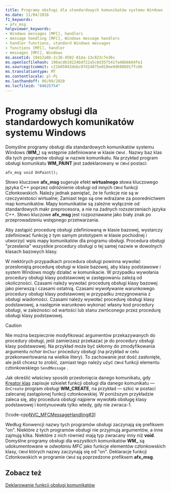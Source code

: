 ```yaml
---
title: Programy obsługi dla standardowych komunikatów systemu Windows
ms.date: 11/04/2016
f1_keywords:
- afx_msg
helpviewer_keywords:
- Windows messages [MFC], handlers
- message handling [MFC], Windows message handlers
- handler functions, standard Windows messages
- functions [MFC], handler
- messages [MFC], Windows
ms.assetid: 19412a8b-2c38-4502-81da-13c823c7e36c
ms.openlocfilehash: 190acd619224bdf22a5c8d35f541fa48b6664fe1
ms.sourcegitcommit: c21b05042debc97d14875e019ee9d698691ffc0b
ms.translationtype: MT
ms.contentlocale: pl-PL
ms.lasthandoff: 06/09/2020
ms.locfileid: "84625754"
---
```

# <a name="handlers-for-standard-windows-messages"></a>Programy obsługi dla standardowych komunikatów systemu Windows

Domyślne programy obsługi dla standardowych komunikatów systemu Windows (**WM_**) są wstępnie zdefiniowane w klasie `CWnd` . Nazwy baz klas dla tych programów obsługi w nazwie komunikatu. Na przykład program obsługi komunikatu **WM_PAINT** jest zadeklarowany w `CWnd` postaci:

`afx_msg void OnPaint();`

Słowo kluczowe **afx_msg** sugeruje efekt **wirtualnego** słowa kluczowego języka C++ poprzez odróżnienie obsługi od innych `CWnd` funkcji Członkowskich. Należy jednak pamiętać, że te funkcje nie są w rzeczywistości wirtualne; Zamiast tego są one wdrażane za poorednictwem map komunikatów. Mapy komunikatów są zależne wyłącznie od standardowych makr preprocesora, a nie na żadnych rozszerzeniach języka C++. Słowo kluczowe **afx_msg** jest rozpoznawane jako biały znak po przeprowadzeniu wstępnego przetwarzania.

Aby zastąpić procedurę obsługi zdefiniowaną w klasie bazowej, wystarczy zdefiniować funkcję z tym samym prototypem w klasie pochodnej i utworzyć wpis mapy komunikatów dla programu obsługi. Procedura obsługi "przesłania" wszystkie procedury obsługi o tej samej nazwie w dowolnych klasach bazowych klasy.

W niektórych przypadkach procedura obsługi powinna wywołać przesłoniętą procedurę obsługi w klasie bazowej, aby klasy podstawowe i system Windows mogły działać w komunikacie. W przypadku wywołania procedury obsługi klasy podstawowej w zastępowaniu zależą od okoliczności. Czasami należy wywołać procedurę obsługi klasy bazowej jako pierwszą i czasami ostatnią. Czasami wywoływanie warunkowego procedury obsługi klasy podstawowej w przypadku zrezygnowania z obsługi wiadomości. Czasami należy wywołać procedurę obsługi klasy podstawowej, a następnie warunkowo wykonać własny kod procedury obsługi, w zależności od wartości lub stanu zwróconego przez procedurę obsługi klasy podstawowej.

> [!CAUTION]
> Nie można bezpiecznie modyfikować argumentów przekazywanych do procedury obsługi, jeśli zamierzasz przekazać je do procedury obsługi klasy podstawowej. Na przykład może być skłonny do zmodyfikowania argumentu *nchar* `OnChar` procedury obsługi (na przykład w celu przekonwertowania na wielkie litery). To zachowanie jest dość zasłonięte, ale jeśli chcesz to zrobić, zamiast tego należy użyć `CWnd` funkcji elementu członkowskiego `SendMessage` .

Jak określić właściwy sposób przesłonięcia danego komunikatu, gdy [Kreator klas](reference/mfc-class-wizard.md) zapisuje szkielet funkcji obsługi dla danego komunikatu — `OnCreate` program obsługi **WM_CREATE**, na przykład — szkic w postaci zalecanej zastąpionej funkcji członkowskiej. W poniższym przykładzie zaleca się, aby procedura obsługi najpierw wywołała obsługę klasy podstawowej i kontynuowała tylko wtedy, gdy nie zwraca-1.

[!code-cpp[NVC_MFCMessageHandling#3](codesnippet/cpp/handlers-for-standard-windows-messages_1.cpp)]

Według Konwencji nazwy tych programów obsługi zaczynają się prefiksem "on". Niektóre z tych programów obsługi nie przyjmują argumentów, a inne zajmują kilka. Niektóre z nich również mają typ zwracany inny niż **void**. Domyślne programy obsługi dla wszystkich komunikatów **WM_** są udokumentowane w *odwołaniu MFC* jako funkcje elementów członkowskich klasy, `CWnd` których nazwy zaczynają się od "on". Deklaracje funkcji Członkowskich w programie `CWnd` są poprzedzone prefiksem **afx_msg**.

## <a name="see-also"></a>Zobacz też

[Deklarowanie funkcji obsługi komunikatów](declaring-message-handler-functions.md)
